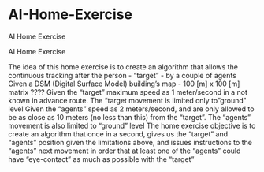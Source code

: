 # AI-Home-Exercise
AI Home Exercise

AI Home Exercise

The idea of this home exercise is to create an algorithm that allows the continuous tracking after the person - “target” - by a couple of agents 
Given a DSM (Digital Surface Model) building’s map - 100 [m] x 100 [m] matrix ???? 
Given the “target” maximum speed as 1 meter/second in a not known in advance route. 
The “target movement is limited only to”ground" level Given the “agents” speed as 2 meters/second, 
and are only allowed to be as close as 10 meters (no less than this) from the “target”. 
The “agents” movement is also limited to “ground” level The home exercise objective is to create an algorithm that once in a second, 
gives us the “target” and “agents” position given the limitations above, 
and issues instructions to the “agents” next movement in order that at least one of the “agents” could have “eye-contact” as much as possible with the “target”
